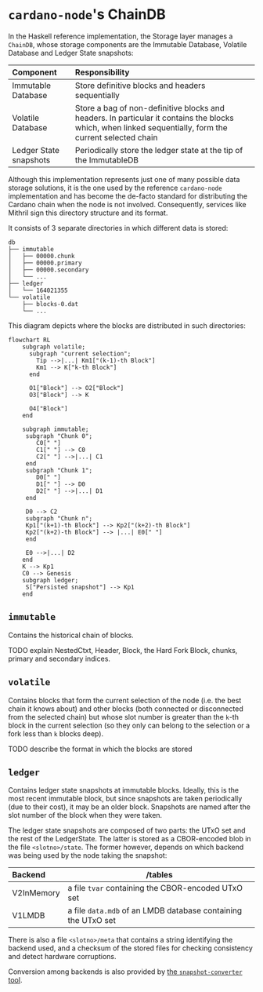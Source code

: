 # `cardano-node`'s ChainDB

In the Haskell reference implementation, the Storage layer manages a `ChainDB`,
whose storage components are the Immutable Database, Volatile Database and
Ledger State snapshots:

| Component              | Responsibility                                                                                                                                          |
| :--------------------- | :------------------------------------------------------------------------------------------------------------------------------------------------------ |
| Immutable Database     | Store definitive blocks and headers sequentially                                                                                                        |
| Volatile Database      | Store a bag of non-definitive blocks and headers. In particular it contains the blocks which, when linked sequentially, form the current selected chain |
| Ledger State snapshots | Periodically store the ledger state at the tip of the ImmutableDB                                                                                       |

Although this implementation represents just one of many possible data storage
solutions, it is the one used by the reference `cardano-node` implementation and
has become the de-facto standard for distributing the Cardano chain when the
node is not involved. Consequently, services like Mithril sign this directory
structure and its format.

It consists of 3 separate directories in which different data is stored:

```
db
├── immutable
│   ├── 00000.chunk
│   ├── 00000.primary
│   ├── 00000.secondary
│   └── ...
├── ledger
│   └── 164021355
└── volatile
    ├── blocks-0.dat
    └── ...
```

This diagram depicts where the blocks are distributed in such directories:

```mermaid
flowchart RL
    subgraph volatile;
      subgraph "current selection";
        Tip -->|...| Km1["(k-1)-th Block"]
        Km1 --> K["k-th Block"]
      end

      O1["Block"] --> O2["Block"]
      O3["Block"] --> K

      O4["Block"]
    end

    subgraph immutable;
     subgraph "Chunk 0";
        C0[" "]
        C1[" "] --> C0
        C2[" "] -->|...| C1
     end
     subgraph "Chunk 1";
        D0[" "]
        D1[" "] --> D0
        D2[" "] -->|...| D1
     end

     D0 --> C2
     subgraph "Chunk n";
     Kp1["(k+1)-th Block"] --> Kp2["(k+2)-th Block"]
     Kp2["(k+2)-th Block"] --> |...| E0[" "]
     end

     E0 -->|...| D2
    end
    K --> Kp1
    C0 --> Genesis
    subgraph ledger;
     S["Persisted snapshot"] --> Kp1
    end
```

## `immutable`

Contains the historical chain of blocks.

TODO explain NestedCtxt, Header, Block, the Hard Fork Block, chunks, primary and secondary indices.

## `volatile`

Contains blocks that form the current selection of the node (i.e. the
best chain it knows about) and other blocks (both connected or
disconnected from the selected chain) but whose slot number is greater
than the `k`-th block in the current selection (so they only can
belong to the selection or a fork less than `k` blocks deep).

TODO describe the format in which the blocks are stored

## `ledger`

Contains ledger state snapshots at immutable blocks. Ideally, this is the most
recent immutable block, but since snapshots are taken periodically (due to their
cost), it may be an older block. Snapshots are named after the slot number of
the block when they were taken.

The ledger state snapshots are composed of two parts: the UTxO set and
the rest of the LedgerState. The latter is stored as a CBOR-encoded
blob in the file `<slotno>/state`. The former however, depends on
which backend was being used by the node taking the snapshot:

| Backend    | <slotno>/tables                                               |
| :--------- | ------------------------------------------------------------- |
| V2InMemory | a file `tvar` containing the CBOR-encoded UTxO set            |
| V1LMDB     | a file `data.mdb` of an LMDB database containing the UTxO set |

There is also a file `<slotno>/meta` that contains a string
identifying the backend used, and a checksum of the stored files for
checking consistency and detect hardware corruptions.

Conversion among backends is also provided by [the
`snapshot-converter`
tool](https://github.com/IntersectMBO/ouroboros-consensus/tree/main/ouroboros-consensus-cardano/app/snapshot-converter.hs).
